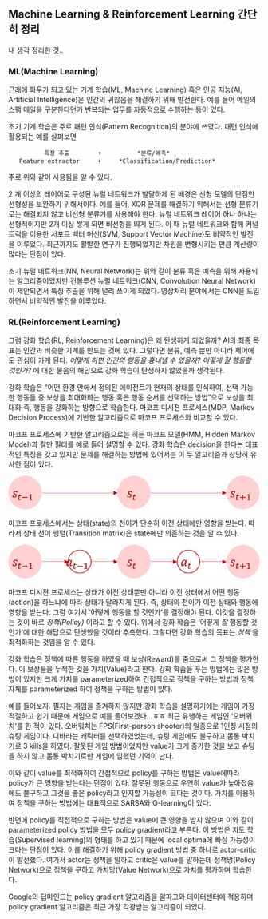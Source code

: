 ## Machine Learning & Reinforcement Learning 간단히 정리

내 생각 정리한 것..

### ML(Machine Learning)


근래에 화두가 되고 있는 기계 학습(ML, Machine Learning) 혹은 인공 지능(AI, Artificial Intelligence)은 인간의 귀찮음을 해결하기 위해 발전한다. 예를 들어 메일의 스팸 메일을 구분한다던가 반복되는 업무를 자동적으로 수행하는 등이 있다.

초기 기계 학습은 주로 패턴 인식(Pattern Recognition)의 분야에 쓰였다. 패턴 인식에 활용되는 예를 살펴보면

              특징 추출        +          *분류/예측*
       Feature extractor     +     *Classification/Prediction*

주로 위와 같이 사용됨을 알 수 있다.


2 개 이상의 레이어로 구성된 뉴럴 네트워크가 발달하게 된 배경은 선형 모델의 단점인 선형성을 보완하기 위해서이다. 예를 들어, XOR 문제를 해결하기 위해서는 선형 분류기로는 해결되지 않고 비선형 분류기를 사용해야 한다. 뉴럴 네트워크 레이어 하나 하나는 선형적이지만 2개 이상 쌓게 되면 비선형을 띄게 된다.
이 때 뉴럴 네트워크와 함께 커널 트릭을 이용한 서포트 벡터 머신(SVM, Support Vector Machine)도 비약적인 발전을 이루었다. 최근까지도 활발한 연구가 진행되었지만 차원을 변형시키는 만큼 계산량이 많다는 단점이 있다.

초기 뉴럴 네트워크(NN, Neural Network)는 위와 같이 분류 혹은 예측을 위해 사용되는 알고리즘이었지만 컨볼루션 뉴럴 네트워크(CNN, Convolution Neural Network)이 제안되면서 특징 추출을 위해 널리 쓰이게 되었다. 영상처리 분야에서는 CNN을 도입하면서 비약적인 발전을 이루었다.



### RL(Reinforcement Learning)


그럼 강화 학습(RL, Reinforcement Learning)은 왜 탄생하게 되었을까?
AI의 최종 목표는 인간과 비슷한 기계를 만드는 것에 있다. 그렇다면 분류, 예측 뿐만 아니라 제어에도 관심이 가게 된다. *어떻게 하면 인간의 행동을 흉내낼 수 있을까? 어떻게 잘 행동할 것인가?* 에 대한 물음의 해답으로 강화 학습이 탄생하지 않았을까 생각된다.


강화 학습은 “어떤 환경 안에서 정의된 에이전트가 현재의 상태를 인식하여, 선택 가능한 행동들 중 보상을 최대화하는 행동 혹은 행동 순서를 선택하는 방법”으로 보상을 최대화 즉, 행동을 강화하는 방향으로 학습한다. 마코프 디시젼 프로세스(MDP, Markov Decision Process)에 기반한 알고리즘으로 마코프 프로세스와 비교할 수 있다.

마코프 프로세스에 기반한 알고리즘으로는 히든 마코프 모델(HMM, Hidden Markov Model)과 칼만 필터를 예로 들어 설명할 수 있다. 강화 학습은 decision을 한다는 대표적인 특징을 갖고 있지만 문제를 해결하는 방법에 있어서는 이 두 알고리즘과 상당히 유사한 점이 있다.


![Markov Process](https://github.com/engelin/engelin.github.io/blob/master/images/MP.png?raw=true)


마코프 프로세스에서는 상태(state)의 천이가 단순히 이전 상태에만 영향을 받는다. 따라서 상태 천이 행렬(Transition matrix)은 state에만 의존하는 것을 알 수 있다.


![Markov Decision Process](https://github.com/engelin/engelin.github.io/blob/master/images/MDP.png?raw=true)


마코프 디시젼 프로세스는 상태가 이전 상태뿐만 아니라 이전 상태에서 어떤 행동(action)을 하느냐에 따라 상태가 달라지게 된다. 즉, 상태의 천이가 이전 상태와 행동에 영향을 받는다.
그럼 여기서 ‘어떻게 행동을 할 것인가’를 결정해야 된다. 이것을 결정하는 것이 바로 *정책(Policy)* 이라고 할 수 있다. 위에서 강화 학습은 ‘어떻게 _잘_ 행동할 것인가’에 대한 해답으로 탄생했을 것이라 추측했다. 그렇다면 강화 학습의 목표는 _정책_ 을 최적화하는 것임을 알 수 있다.

강화 학습은 정책에 따른 행동을 하였을 때 보상(Reward)를 줌으로써 그 정책을 평가한다. 이 보상들을 누적한 것을 가치(Value)라고 한다. 강화 학습을 푸는 방법에는 많은 방법이 있지만 크게 가치를 parameterized하여 간접적으로 정책을 구하는 방법과 정책 자체를 parameterized 하여 정책을 구하는 방법이 있다.


예를 들어보자.
필자는 게임을 즐겨하지 않지만 강화 학습을 설명하기에는 게임이 가장 적절하고 쉽기 때문에 게임으로 예를 들어보겠다...ㅎㅎ
최근 유행하는 게임인 ‘오버워치’를 한 적이 있다. 오버워치는 FPS(First-person shooter)의 일종으로 1인칭 시점의 슈팅 게임이다. 디바라는 캐릭터를 선택하였었는데, 슈팅 게임에도 불구하고 몸통 박치기로 3 kills을 하였다. 잘못된 게임 방법이었지만 value가 크게 증가한 것을 보고 슈팅을 하지 않고 몸통 박치기로만 게임에 임했던 기억이 난다.

이와 같이 value를 최적화하여 간접적으로 policy를 구하는 방법은 value에따라 policy가 큰 영향을 받는다는 단점이 있다. 잘못된 행동으로 우연히 value가 높아졌음에도 불구하고 그것을 좋은 policy라고 인지할 가능성이 크다는 것이다. 가치를 이용하여 정책을 구하는 방법에는 대표적으로 SARSA와 Q-learning이 있다.


반면에 policy를 직접적으로 구하는 방법은 value에 큰 영향을 받지 않으며 이와 같이 parameterized policy 방법을 모두 policy gradient라고 부른다. 이 방법은 지도 학습(Supervised learning)의 형태를 하고 있기 때문에 local optima에 빠질 가능성이 크다는 단점이 있다. 이를 해결하기 위해 policy gradient 방법 중 하나로 actor-critic이 발전했다. 여기서 actor는 정책을 말하고 critic은 value를 말하는데 정책망(Policy Network)으로 정책을 구하고 가치망(Value Network)으로 가치를 평가하며 학습한다.

Google의 딥마인드는 policy gradient 알고리즘을 알파고와 데이터센터에 적용하며 policy gradient 알고리즘은 최근 가장 각광받는 알고리즘이 되었다.
